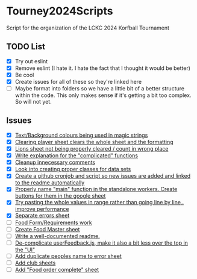 # Tourney2024Scripts
 Script for the organization of the LCKC 2024 Korfball Tournament

## TODO List

- [x] Try out eslint
- [x] Remove eslint (I hate it. I hate the fact that I thought it would be better)
- [x] Be cool
- [x] Create issues for all of these so they're linked here
- [ ] Maybe format into folders so we have a little bit of a better structure within the code. This only makes sense if it's getting a bit too complex. So will not yet.

## Issues

- [x] [Text/Background colours being used in magic strings](https://github.com/LuciooF/Tourney2024Scripts/issues/1)
- [x] [Clearing player sheet clears the whole sheet and the formatting](https://github.com/LuciooF/Tourney2024Scripts/issues/2)
- [x] [Lions sheet not being properly cleared / count in wrong place](https://github.com/LuciooF/Tourney2024Scripts/issues/3)
- [x] [Write explanation for the "complicated" functions](https://github.com/LuciooF/Tourney2024Scripts/issues/7)
- [x] [Cleanup innecessary comments](https://github.com/LuciooF/Tourney2024Scripts/issues/8)
- [x] [Look into creating proper classes for data sets](https://github.com/LuciooF/Tourney2024Scripts/issues/9)
- [x] [Create a github cronjob and script so new issues are added and linked to the readme automatically](https://github.com/LuciooF/Tourney2024Scripts/issues/10)
- [x] [Properly name "main" function in the standalone workers. Create buttons for them in the google sheet](https://github.com/LuciooF/Tourney2024Scripts/issues/12)
- [x] [Try pasting the whole values in range rather than going line by line,. improve performance](https://github.com/LuciooF/Tourney2024Scripts/issues/13)
- [x] [Separate errors sheet ](https://github.com/LuciooF/Tourney2024Scripts/issues/17)
- [ ] [Food Form/Requirements work](https://github.com/LuciooF/Tourney2024Scripts/issues/4)
- [ ] [Create Food Master sheet](https://github.com/LuciooF/Tourney2024Scripts/issues/5)
- [ ] [Write a well-documented readme.](https://github.com/LuciooF/Tourney2024Scripts/issues/6)
- [ ] [De-complicate userFeedback.js, make it also a bit less over the top in the "UI"](https://github.com/LuciooF/Tourney2024Scripts/issues/11)
- [ ] [Add duplicate peoples name to error sheet](https://github.com/LuciooF/Tourney2024Scripts/issues/14)
- [ ] [Add club sheets](https://github.com/LuciooF/Tourney2024Scripts/issues/15)
- [ ] [Add "Food order complete" sheet](https://github.com/LuciooF/Tourney2024Scripts/issues/16)